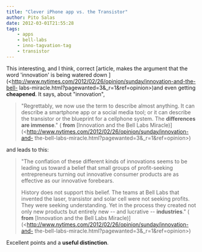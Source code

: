 ```yaml
---
title: "Clever iPhone app vs. the Transistor"
author: Pito Salas
date: 2012-03-01T21:55:28
tags:
    - apps
    - bell-labs
    - inno-tagvation-tag
    - transistor
---
```




This interesting, and I think, correct [article, makes the argument that the
word 'innovation' is being watered down
](<http://www.nytimes.com/2012/02/26/opinion/sunday/innovation-and-the-bell-
labs-miracle.html?pagewanted=3&_r=1&ref=opinion>)and even getting
**cheapened**. It says, about "innovation",

> "Regrettably, we now use the term to describe almost anything. It can
> describe a smartphone app or a social media tool; or it can describe the
> transistor or the blueprint for a cellphone system. The **differences are
> immense**." ( **from** [Innovation and the Bell Labs
> Miracle)](<http://www.nytimes.com/2012/02/26/opinion/sunday/innovation-and-
> the-bell-labs-miracle.html?pagewanted=3&_r=1&ref=opinion>)

and leads to this:

> "The conflation of these different kinds of innovations seems to be leading
> us toward a belief that small groups of profit-seeking entrepreneurs turning
> out innovative consumer products are as effective as our innovative
> forebears.
>
> History does not support this belief. The teams at Bell Labs that invented
> the laser, transistor and solar cell were not seeking profits. They were
> seeking understanding. Yet in the process they created not only new products
> but entirely new -- and lucrative -- **industries**." ( **from** [Innovation
> and the Bell Labs
> Miracle)](<http://www.nytimes.com/2012/02/26/opinion/sunday/innovation-and-
> the-bell-labs-miracle.html?pagewanted=3&_r=1&ref=opinion>)

Excellent points and a **useful distinction**.


